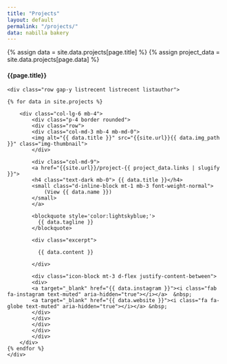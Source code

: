 ```yaml
---
title: "Projects"
layout: default
permalink: "/projects/"
data: nabilla bakery
---  
```

{% assign data = site.data.projects[page.title] %}
{% assign project_data = site.data.projects[page.data] %}

<div class="container">
<h4 class="font-weight-bold spanborder"><span>{{page.title}}</span></h4>

    <div class="row gap-y listrecent listrecent listauthor">

    {% for data in site.projects %}

        <div class="col-lg-6 mb-4">
            <div class="p-4 border rounded">
            <div class="row">
            <div class="col-md-3 mb-4 mb-md-0">
            <img alt="{{ data.title }}" src="{{site.url}}{{ data.img_path }}" class="img-thumbnail">
            </div>
  
            <div class="col-md-9">
            <a href="{{site.url}}/project-{{ project_data.links | slugify }}">
            <h4 class="text-dark mb-0"> {{ data.title }}</h4>
            <small class="d-inline-block mt-1 mb-3 font-weight-normal">
                (View {{ data.name }})
            </small>
            </a>

            <blockquote style='color:lightskyblue;'>
              {{ data.tagline }}
            </blockquote>

            <div class="excerpt">
          
              {{ data.content }}

            </div>
   
            <div class="icon-block mt-3 d-flex justify-content-between">  
            <div>
            <a target="_blank" href="{{ data.instagram }}"><i class="fab fa-instagram text-muted" aria-hidden="true"></i></a>  &nbsp;
            <a target="_blank" href="{{ data.website }}"><i class="fa fa-globe text-muted" aria-hidden="true"></i></a> &nbsp;
            </div>
            </div>
            </div>
            </div>
            </div>
        </div>
    {% endfor %}
    </div>
</div>
